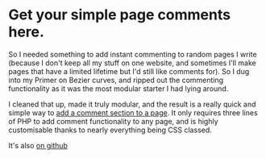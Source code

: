 # Get your simple page comments here.

So I needed something to add instant commenting to random pages I write (because I don't keep all my stuff on one website, and sometimes I'll make pages that have a limited lifetime but I'd still like comments for). So I dug into my Primer on Bezier curves, and ripped out the commenting functionality as it was the most modular starter I had lying around.

I cleaned that up, made it truly modular, and the result is a really quick and simple way to <a href="/pages/EasyPageComments">add a comment section to a page</a>. It only requires three lines of PHP to add comment functionality to any page, and is highly customisable thanks to nearly everything being CSS classed.

It's also <a href="http://github.com/Pomax/EasyPageComments">on github</a>